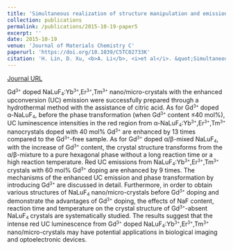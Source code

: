 ```yaml
---
title: 'Simultaneous realization of structure manipulation and emission enhancement in NaLuF<sub>4</sub> upconversion crystals'
collection: publications
permalink: /publications/2015-10-19-paper5
excerpt: ''
date: 2015-10-19
venue: 'Journal of Materials Chemistry C'
paperurl: 'https://doi.org/10.1039/C5TC02733K'
citation: 'H. Lin, D. Xu, <b>A. Li</b>, <i>et al</i>. &quot;Simultaneous realization of structure manipulation and emission enhancement in NaLuF$_4$ upconversion crystals&quot;, <i>Journal of Materials Chemistry C</i>, 2015, 3: 11754-11765.'
---
```

[Journal URL](https://pubs.rsc.org/en/content/articlelanding/2015/TC/C5TC02733K)

Gd<small><sup>3+</sup></small> doped NaLuF<small><sub>4</sub></small>:Yb<small><sup>3+</sup></small>,Er<small><sup>3+</sup></small>,Tm<small><sup>3+</sup></small> nano/micro-crystals with the enhanced upconversion (UC) emission were successfully prepared through a hydrothermal method with the assistance of citric acid. As for Gd<small><sup>3+</sup></small> doped α-NaLuF<small><sub>4</sub></small>, before the phase transformation (when Gd<small><sup>3+</sup></small> content ≤40 mol%), UC luminescence intensities in the red region from α-NaLuF<small><sub>4</sub></small>:Yb<small><sup>3+</sup></small>,Er<small><sup>3+</sup></small>,Tm<small><sup>3+</sup></small> nanocrystals doped with 40 mol% Gd<small><sup>3+</sup></small> are enhanced by 13 times compared to the Gd<small><sup>3+</sup></small>-free sample. As for Gd<small><sup>3+</sup></small> doped α/β-mixed NaLuF<small><sub>4</sub></small>, with the increase of Gd<small><sup>3+</sup></small> content, the crystal structure transforms from the α/β-mixture to a pure hexagonal phase without a long reaction time or a high reaction temperature. Red UC emissions from NaLuF<small><sub>4</sub></small>:Yb<small><sup>3+</sup></small>,Er<small><sup>3+</sup></small>,Tm<small><sup>3+</sup></small> crystals with 60 mol% Gd<small><sup>3+</sup></small> doping are enhanced by 9 times. The mechanisms of the enhanced UC emission and phase transformation by introducing Gd<small><sup>3+</sup></small> are discussed in detail. Furthermore, in order to obtain various structures of NaLuF<small><sub>4</sub></small> nano/micro-crystals before Gd<small><sup>3+</sup></small> doping and demonstrate the advantages of Gd<small><sup>3+</sup></small> doping, the effects of NaF content, reaction time and temperature on the crystal structure of Gd<small><sup>3+</sup></small>-absent NaLuF<small><sub>4</sub></small> crystals are systematically studied. The results suggest that the intense red UC luminescence from Gd<small><sup>3+</sup></small> doped NaLuF<small><sub>4</sub></small>:Yb<small><sup>3+</sup></small>,Er<small><sup>3+</sup></small>,Tm<small><sup>3+</sup></small> nano/micro-crystals may have potential applications in biological imaging and optoelectronic devices.